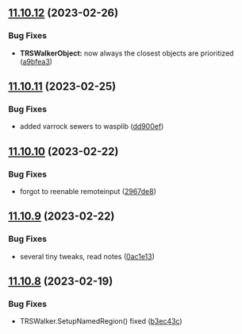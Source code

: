 ## [11.10.12](https://github.com/Torwent/WaspLib/compare/v11.10.11...v11.10.12) (2023-02-26)


### Bug Fixes

* **TRSWalkerObject:** now always the closest objects are prioritized ([a9bfea3](https://github.com/Torwent/WaspLib/commit/a9bfea3a556d66654a30c83b09f5464c1f86356e))



## [11.10.11](https://github.com/Torwent/WaspLib/compare/v11.10.10...v11.10.11) (2023-02-25)


### Bug Fixes

* added varrock sewers to wasplib ([dd900ef](https://github.com/Torwent/WaspLib/commit/dd900ef57fa2bf83944ed8451adaba5ab0cf7b28))



## [11.10.10](https://github.com/Torwent/WaspLib/compare/v11.10.9...v11.10.10) (2023-02-22)


### Bug Fixes

* forgot to reenable remoteinput ([2967de8](https://github.com/Torwent/WaspLib/commit/2967de80c81a1b1ee02747ae84b454d8f148862a))



## [11.10.9](https://github.com/Torwent/WaspLib/compare/v11.10.8...v11.10.9) (2023-02-22)


### Bug Fixes

* several tiny tweaks, read notes ([0ac1e13](https://github.com/Torwent/WaspLib/commit/0ac1e13c0d3d1cc28b50db6eba31152b1cb4e875))



## [11.10.8](https://github.com/Torwent/WaspLib/compare/v11.10.7...v11.10.8) (2023-02-19)


### Bug Fixes

* TRSWalker.SetupNamedRegion() fixed ([b3ec43c](https://github.com/Torwent/WaspLib/commit/b3ec43c5b8a6772320b3dc68f5876abd2f427acb))




